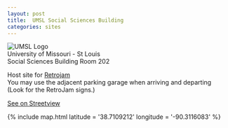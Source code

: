 ```yaml
---
layout: post
title:  UMSL Social Sciences Building
categories: sites
---
```

![UMSL Logo](http://www.umsl.edu/services/cps/files/images/umslnewlogored.gif)  
University of Missouri - St Louis  
Social Sciences Building Room 202  

Host site for [Retrojam](/stl-retrojam/)  
You may use the adjacent parking garage when arriving and departing (Look for the RetroJam signs.)  
  
[See on Streetview](https://goo.gl/maps/EZkIB)  
    
{% include map.html latitude = '38.7109212' longitude = '-90.3116083' %}
